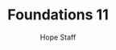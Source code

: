 ---
image: /assets/img/kl/kl_foundations_11.png
title: Foundations 11
number: 11
categories:
  - Meditations
  - Foundations
author: Hope Staff
notes: Foundations 11
embed: >-
  <iframe style="border-radius:12px" src="https://open.spotify.com/embed/episode/4dufj0ArFn57BFn8lqFgvG?utm_source=generator" width="100%" height="352" frameBorder="0" allowfullscreen="" allow="autoplay; clipboard-write; encrypted-media; fullscreen; picture-in-picture" loading="lazy"></iframe>
transcript: >-
  SOME LINES OF TEXT START HERE
---
